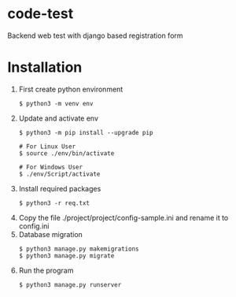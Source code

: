 # code-test
Backend web test with django based registration form

# Installation
1. First create python environment
    ```
    $ python3 -m venv env
    ```
2. Update and activate env
    ```
    $ python3 -m pip install --upgrade pip

    # For Linux User
    $ source ./env/bin/activate 

    # For Windows User
    $ ./env/Script/activate
    ```
3. Install required packages
    ```
    $ python3 -r req.txt
    ```
4. Copy the file ./project/project/config-sample.ini and rename it to config.ini
5. Database migration
    ```
    $ python3 manage.py makemigrations
    $ python3 manage.py migrate
    ```
6. Run the program
    ```
    $ python3 manage.py runserver
    ```